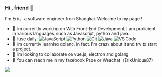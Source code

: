 ### Hi , friend 👋

I'm Erik，a software engineer from Shanghai.  Welcome to my page !

- 🔭 I’m currently working on Web Front-End Development, I am proficient in various languages,  such as Javascript, python and java. 
- 🚀 I use daily:
  ![JavaScript](https://img.shields.io/badge/-JavaScript-black?style=plastic&logo=javascript)
  ![Python](https://img.shields.io/badge/-Python-8fcfd1?style=plastic&logo=Python)
  ![Git](https://img.shields.io/badge/-Git-black?style=plastic&logo=git)
  ![Java](https://img.shields.io/badge/-Java-black?style=plastic&logo=java)
  ![VS Code](https://img.shields.io/badge/-VS%20Code-007ACC?style=plastic&logo=visual-studio-code)
- 🌱 I’m currently learning golang, in fact, I'm crazy about it and try to start a project.
- 👯 I’m looking to collaborate on vue.js, electron and golang
- 💬 You can reach me in my [facebook Page](https://www.facebook.com/profile.php?id=100010842647138) or Weachat（ErikUnique87)



![](https://github-readme-stats.vercel.app/api?username=ErikChanGit) 

